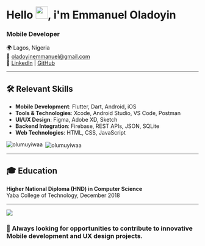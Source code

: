 # Hello <img src="https://media.giphy.com/media/hvRJCLFzcasrR4ia7z/giphy.gif" width="32px"/>, i'm Emmanuel Oladoyin 
### Mobile Developer

🌍 Lagos, Nigeria  
📧 [oladoyinemmanuel@gmail.com](mailto:oladoyinemmanuel@gmail.com)  
🔗 [LinkedIn](https://www.linkedin.com/in/emmanueloladoyin) | [GitHub](https://github.com/olumuyiwaa)  

---

## 🛠 Relevant Skills

- **Mobile Development**: Flutter, Dart, Android, iOS
- **Tools & Technologies**: Xcode, Android Studio, VS Code, Postman
- **UI/UX Design**: Figma, Adobe XD, Sketch
- **Backend Integration**: Firebase, REST APIs, JSON, SQLite
- **Web Technologies**: HTML, CSS, JavaScript


<p><img align="left" src="https://github-readme-stats.vercel.app/api/top-langs?username=olumuyiwaa&show_icons=true&locale=en&theme=dark&bg_color=0d1117&border_color=292e35&layout=compact&langs_count=10" alt="olumuyiwaa" /></p>

<p>&nbsp;<img align="center" src="https://github-readme-stats.vercel.app/api?username=olumuyiwaa&show_icons=true&locale=en&bg_color=0d1117&border_color=292e35&title_color=ffffff&text_color=919191&ring_color=0579C3&line_height=28.1&card_width=470px" alt="olumuyiwaa" /></p>


---

## 🎓 Education

**Higher National Diploma (HND) in Computer Science**  
Yaba College of Technology, December 2018

---

<a href="http://www.github.com/olumuyiwaa"><img src="https://github-readme-streak-stats.herokuapp.com/?user=olumuyiwaa&stroke=ffffff&background=1c1917&ring=0891b2&fire=0891b2&currStreakNum=ffffff&currStreakLabel=0891b2&sideNums=ffffff&sideLabels=ffffff&dates=ffffff&hide_border=true" /></a>

### 🚀 Always looking for opportunities to contribute to innovative Mobile development and UX design projects.
